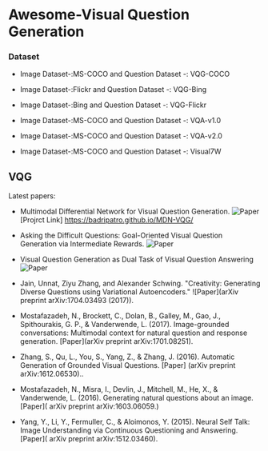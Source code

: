 # Awesome-Visual Question Generation 

### Dataset
- Image Dataset-:MS-COCO and Question Dataset -: VQG-COCO

- Image Dataset-:Flickr and Question Dataset -: VQG-Bing

- Image Dataset-:Bing and Question Dataset -: VQG-Flickr

- Image Dataset-:MS-COCO and Question Dataset -: VQA-v1.0

- Image Dataset-:MS-COCO and Question Dataset -: VQA-v2.0

- Image Dataset-:MS-COCO and Question Dataset -: Visual7W
## VQG
Latest papers: 

- Multimodal Differential Network for Visual Question Generation. ![Paper](http://aclweb.org/anthology/D18-1434)[Projrct Link] https://badripatro.github.io/MDN-VQG/
- Asking the Difficult Questions: Goal-Oriented Visual Question Generation via Intermediate Rewards. ![Paper](https://arxiv.org/abs/1711.07614)
- Visual Question Generation as Dual Task of Visual Question Answering ![Paper](https://arxiv.org/abs/1709.07192)

- Jain, Unnat, Ziyu Zhang, and Alexander Schwing. "Creativity: Generating Diverse Questions using Variational Autoencoders." ![Paper](arXiv preprint arXiv:1704.03493 (2017)).

- Mostafazadeh, N., Brockett, C., Dolan, B., Galley, M., Gao, J., Spithourakis, G. P., & Vanderwende, L. (2017). Image-grounded conversations: Multimodal context for natural question and response generation. \[Paper\](arXiv preprint arXiv:1701.08251).


- Zhang, S., Qu, L., You, S., Yang, Z., & Zhang, J. (2016). Automatic Generation of Grounded Visual Questions. \[Paper\] (arXiv preprint arXiv:1612.06530)..
- Mostafazadeh, N., Misra, I., Devlin, J., Mitchell, M., He, X., & Vanderwende, L. (2016). Generating natural questions about an image.\[Paper\]( arXiv preprint arXiv:1603.06059.)


- Yang, Y., Li, Y., Fermuller, C., & Aloimonos, Y. (2015). Neural Self Talk: Image Understanding via Continuous Questioning and Answering.\[Paper\]( arXiv preprint arXiv:1512.03460).



